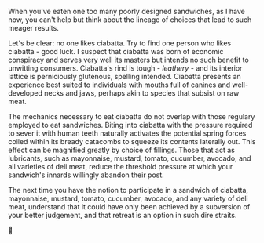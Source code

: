 When you've eaten one too many poorly designed sandwiches, as I have now, you can't help but think about the lineage of choices that lead to such meager results.

Let's be clear: no one likes ciabatta. Try to find one person who likes ciabatta - good luck. I suspect that ciabatta was born of economic conspiracy and serves very well its masters but intends no such benefit to unwitting consumers. Ciabatta's rind is tough - _leathery_ - and its interior lattice is perniciously glutenous, spelling intended. Ciabatta presents an experience best suited to individuals with mouths full of canines and well-developed necks and jaws, perhaps akin to species that subsist on raw meat.

The mechanics necessary to eat ciabatta do not overlap with those regulary employed to eat sandwiches. Biting into ciabatta with the pressure required to sever it with human teeth naturally activates the potential spring forces coiled within its bready catacombs to squeeze its contents laterally out. This effect can be magnified greatly by choice of fillings. Those that act as lubricants, such as mayonnaise, mustard, tomato, cucumber, avocado, and all varieties of deli meat, reduce the threshold pressure at which your sandwich's innards willingly abandon their post.

The next time you have the notion to participate in a sandwich of ciabatta, mayonnaise, mustard, tomato, cucumber, avocado, and any variety of deli meat, understand that it could have only been achieved by a subversion of your better judgement, and that retreat is an option in such dire straits.

👋 
